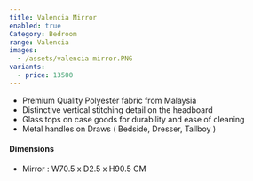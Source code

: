 ```yaml
---
title: Valencia Mirror
enabled: true
Category: Bedroom
range: Valencia
images:
  - /assets/valencia mirror.PNG
variants:
  - price: 13500
---
```


* Premium Quality Polyester fabric from Malaysia
* Distinctive vertical stitching detail on the headboard
* Glass tops on case goods for durability and ease of cleaning
* Metal handles on Draws ( Bedside, Dresser, Tallboy )

#### Dimensions

* Mirror : W70.5 x D2.5 x H90.5 CM
